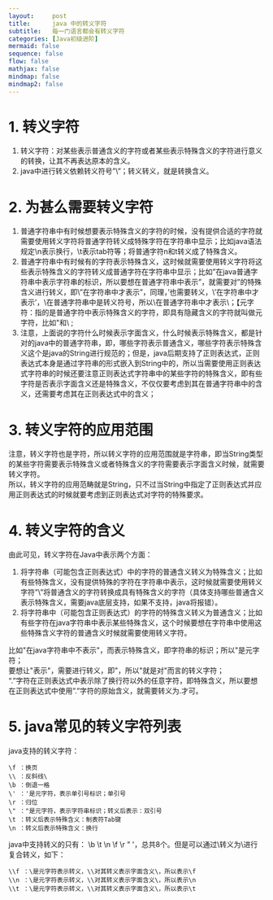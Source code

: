 ```yaml
---
layout:     post
title:      java 中的转义字符
subtitle:   每一门语言都会有转义字符
categories: [Java初级进阶]
mermaid: false
sequence: false
flow: false
mathjax: false
mindmap: false
mindmap2: false
---
```


# 1. 转义字符
1.  转义字符：对某些表示普通含义的字符或者某些表示特殊含义的字符进行意义的转换，让其不再表达原本的含义。  
2.  java中进行转义依赖转义符号”\”；转义转义，就是转换含义。  

# 2. 为甚么需要转义字符
1.  普通字符串中有时候想要表示特殊含义的字符的时候，没有提供合适的字符就需要使用转义字符将普通字符转义成特殊字符在字符串中显示；比如java语法规定\n表示换行，\t表示tab符等；将普通字符n和t转义成了特殊含义。  
2.  普通字符串中有时候有的字符表示特殊含义，这时候就需要使用转义字符将这些表示特殊含义的字符转义成普通字符在字符串中显示；比如”在java普通字符串中表示字符串的标识，所以要想在普通字符串中表示”，就需要对”的特殊含义进行转义，即\”在字符串中才表示”，同理，’也需要转义，\’在字符串中才表示’，\在普通字符串中是转义符号，所以\\在普通字符串中才表示\；【元字符：指的是普通字符中表示特殊含义的字符，即具有隐藏含义的字符就叫做元字符，比如"和\ ;   
3.  注意，上面说的字符什么时候表示字面含义，什么时候表示特殊含义，都是针对的java中的普通字符串，即，哪些字符表示普通含义，哪些字符表示特殊含义这个是java的String进行规范的；但是，java后期支持了正则表达式，正则表达式本身是通过字符串的形式嵌入到String中的，所以当需要使用正则表达式字符串的时候还要注意正则表达式字符串中的某些字符的特殊含义，即有些字符是否表示字面含义还是特殊含义，不仅仅要考虑到其在普通字符串中的含义，还需要考虑其在正则表达式中的含义；  

# 3. 转义字符的应用范围
注意，转义字符也是字符，所以转义字符的应用范围就是字符串，即当String类型的某些字符需要表示特殊含义或者特殊含义的字符需要表示字面含义时候，就需要转义字符。  
所以，转义字符的应用范畴就是String，只不过当String中指定了正则表达式并应用正则表达式的时候就要考虑到正则表达式对字符的特殊要求。  

# 4. 转义字符的含义
由此可见，转义字符在Java中表示两个方面：  
1.  将字符串（可能包含正则表达式）中的字符的普通含义转义为特殊含义；比如有些特殊含义，没有提供特殊的字符在字符串中表示，这时候就需要使用转义字符”\”将普通含义的字符转换成具有特殊含义的字符（具体支持哪些普通含义表示特殊含义，需要java底层支持，如果不支持，java将报错）。  
2.  将字符串中（可能包含正则表达式）的字符的特殊含义转义为普通含义；比如有些字符在java字符串中表示某些特殊含义，这个时候要想在字符串中使用这些特殊含义字符的普通含义时候就需要使用转义字符。    

比如"在java字符串中不表示"，而表示特殊含义，即字符串的标识；所以"是元字符；  
要想让"表示"，需要进行转义，即\"，所以\"就是对"而言的转义字符；  
“.”字符在正则表达式中表示除了换行符以外的任意字符，即特殊含义，所以要想在正则表达式中使用”.”字符的原始含义，就需要转义为\.才可。  

# 5. java常见的转义字符列表
java支持的转义字符：  
```
\f ：换页
\\ ：反斜线\
\b ：倒退一格
\' ：'是元字符，表示单引号标识；单引号
\r ：归位
\" ："是元字符，表示字符串标识；转义后表示：双引号
\t ：转义后表示特殊含义：制表符Tab键
\n ：转义后表示特殊含义：换行
```
java中支持转义的只有： \b \t \n \f \r \" \'，总共8个。但是可以通过\\转义为\进行复合转义，如下：  
```
\\f ：\是元字符表示转义，\\对其转义表示字面含义\，所以表示\f
\\n ：\是元字符表示转义，\\对其转义表示字面含义\，所以表示\n
\\t ：\是元字符表示转义，\\对其转义表示字面含义\，所以表示\t
```


